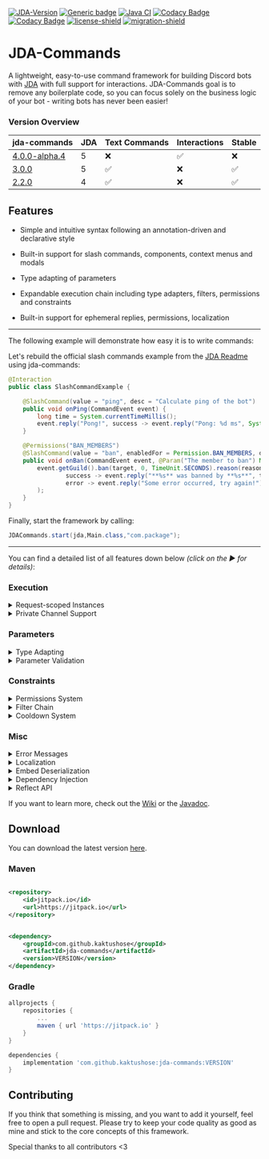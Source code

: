 [![JDA-Version](https://img.shields.io/badge/JDA%20Version-5.0.0--beta.15-important)](https://github.com/DV8FromTheWorld/JDA#download)
[![Generic badge](https://img.shields.io/badge/Download-4.0.0--alpha.4-green.svg)](https://github.com/Kaktushose/jda-commands/releases/latest)
[![Java CI](https://github.com/Kaktushose/jda-commands/actions/workflows/ci.yml/badge.svg?branch=dev)](https://github.com/Kaktushose/jda-commands/actions/workflows/ci.yml)
[![Codacy Badge](https://app.codacy.com/project/badge/Grade/f2b4367f6d0f42d89b7e51331f3ce299)](https://app.codacy.com/gh/Kaktushose/jda-commands/dashboard?utm_source=gh&utm_medium=referral&utm_content=&utm_campaign=Badge_grade)
[![Codacy Badge](https://app.codacy.com/project/badge/Coverage/f2b4367f6d0f42d89b7e51331f3ce299)](https://app.codacy.com/gh/Kaktushose/jda-commands/dashboard?utm_source=gh&utm_medium=referral&utm_content=&utm_campaign=Badge_coverage)
[![license-shield](https://img.shields.io/badge/License-Apache%202.0-lightgrey.svg)]()
[![migration-shield](https://img.shields.io/badge/Wiki-Migrating%20to%20V4-green.svg)](https://github.com/Kaktushose/jda-commands/wiki/Migration)

# JDA-Commands

A lightweight, easy-to-use command framework for building Discord bots
with [JDA](https://github.com/DV8FromTheWorld/JDA) with full support for interactions. JDA-Commands goal is to remove
any boilerplate code, so you can focus solely on the business logic of your bot - writing bots has never been easier!

### Version Overview

| jda-commands | JDA | Text Commands | Interactions | Stable |
|-----------------------------------------------------------------------------|-|--|---|---|
| [4.0.0-alpha.4](https://github.com/Kaktushose/jda-commands/releases/latest) |5|❌|✅|❌|
| [3.0.0](https://github.com/Kaktushose/jda-commands/releases/tag/v3.0.0)     |5|✅|❌|✅|
| [2.2.0](https://github.com/Kaktushose/jda-commands/releases/tag/v.2.0.0)    |4|✅|❌|✅|

## Features

- Simple and intuitive syntax following an annotation-driven and declarative style

- Built-in support for slash commands, components, context menus and modals

- Type adapting of parameters

- Expandable execution chain including type adapters, filters, permissions and constraints

- Built-in support for ephemeral replies, permissions, localization

---

The following example will demonstrate how easy it is to write commands:

Let's rebuild the official slash commands example from
the [JDA Readme](https://github.com/DV8FromTheWorld/JDA#listening-to-events) using jda-commands:

```java
@Interaction
public class SlashCommandExample {

    @SlashCommand(value = "ping", desc = "Calculate ping of the bot")
    public void onPing(CommandEvent event) {
        long time = System.currentTimeMillis();
        event.reply("Pong!", success -> event.reply("Pong: %d ms", System.currentTimeMillis() - time));
    }

    @Permissions("BAN_MEMBERS")
    @SlashCommand(value = "ban", enabledFor = Permission.BAN_MEMBERS, desc = "Bans a user", ephemeral = true)
    public void onBan(CommandEvent event, @Param("The member to ban") Member target, @Optional("no reason") @Param("The ban reason") String reason) {
        event.getGuild().ban(target, 0, TimeUnit.SECONDS).reason(reason).queue(
                success -> event.reply("**%s** was banned by **%s**", target.getAsMention(), event.getUser().getAsMention()),
                error -> event.reply("Some error occurred, try again!")
        );
    }
}
```

Finally, start the framework by calling:

```java
JDACommands.start(jda,Main.class,"com.package");
```

---

You can find a detailed list of all features down below _(click on the ▶ for details)_:

### Execution

<details>
<summary>Request-scoped Instances</summary>

For every command execution a new instance of the controller class is created. Subsequent executions of components are
executed in the same instance.
This allows you to store stateful objects, like the target of a ban command, _inside_ the controller class.

</details>

<details>
<summary>Private Channel Support</summary>

If enabled, commands can also be executed in direct messages.

</details>

### Parameters

<details>
<summary>Type Adapting</summary>

As seen in the example, the method signature will be translated into a command syntax. When a command gets called, this
framework will adapt the raw String input to the types specified in the method signature. As a result all the
boilerplate code for parsing parameters becomes obsolete.

</details>

<details>
<summary>Parameter Validation</summary>

Parameters can have additional constraints, such as min or max value, etc. When a constraint fails, an error message
will be sent automatically. You can also define your own constraints.

![embed](https://cdn.discordapp.com/attachments/545967082253189121/938871716749377586/Untitled.png)

</details>

### Constraints

<details>
<summary>Permissions System</summary>

Besides the default permissions system of slash commands, this framework comes in with an own system, supporting both
discord and custom permissions. By default, you can use all
permissions defined inside
JDAs [Permission Embed](https://ci.dv8tion.net/job/JDA/javadoc/net/dv8tion/jda/api/Permission.html). By adding your own
permission validator, you can use custom permission strings and bind permissions to certain roles or members.

</details>

<details>
<summary>Filter Chain</summary>

You can define filters that will run before each command execution. This can be useful to perform additional checks,
which aren't supported by this framework by default.

</details>

<details>
<summary>Cooldown System</summary>

Commands can have a per-user cooldown to rate limit the execution of commands.

</details>

### Misc

<details>
<summary>Error Messages</summary>

There are default error embeds for all validation systems of this framework, i.e. parameter constraints, permissions,
etc.

</details>

<details>
<summary>Localization</summary>

This framework supports the use of
JDAs [LocalizationFunction](https://ci.dv8tion.net/job/JDA5/javadoc/net/dv8tion/jda/api/interactions/commands/localization/LocalizationFunction.html)
for localizing slash commands.

Furthermore, you can adapt the auto generated bot responses. All embeds
sent can also be loaded from a json file, which uses
placeholders. _[example](https://github.com/Kaktushose/jda-commands/blob/master/src/examples/embeds.json)_

</details>

<details>
<summary>Embed Deserialization</summary>

You can serialize and deserialize JDAs EmbedBuilder object to json. This comes in pretty handy, because for example you
don't have to recompile the whole project if you find one typo inside your
embed. _[example](https://github.com/Kaktushose/jda-commands/blob/master/src/examples/embeds.json)_

</details>

<details>
<summary>Dependency Injection</summary>

This framework has a basic implementation of dependency injection, since you don't construct your command classes on
your own.

</details>

<details>
<summary>Reflect API</summary>

Just like Javas Reflect API this framework also supports accessing and modifying command definitions at runtime.

</details>

If you want to learn more, check out the [Wiki](https://github.com/Kaktushose/jda-commands/wiki) or
the [Javadoc](https://kaktushose.github.io/jda-commands/).

## Download

You can download the latest version [here](https://github.com/Kaktushose/jda-commands/releases/latest).

### Maven

```xml

<repository>
    <id>jitpack.io</id>
    <url>https://jitpack.io</url>
</repository>
```

```xml

<dependency>
    <groupId>com.github.kaktushose</groupId>
    <artifactId>jda-commands</artifactId>
    <version>VERSION</version>
</dependency>
```

### Gradle

```groovy
allprojects {
    repositories {
        ...
        maven { url 'https://jitpack.io' }
    }
}
```

```groovy
dependencies {
    implementation 'com.github.kaktushose:jda-commands:VERSION'
}
```

## Contributing

If you think that something is missing, and you want to add it yourself, feel free to open a pull request. Please try to
keep your code quality as good as mine and stick to the core concepts of this framework.

Special thanks to all contributors <3
